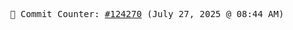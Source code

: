 <p align="center">
    <samp>
        📮 Commit Counter: <a href="https://github.com/Javascript-void0/Javascript-void0/commits/main">#124270</a> (July 27, 2025 @ 08:44 AM)
    </samp>
</p>